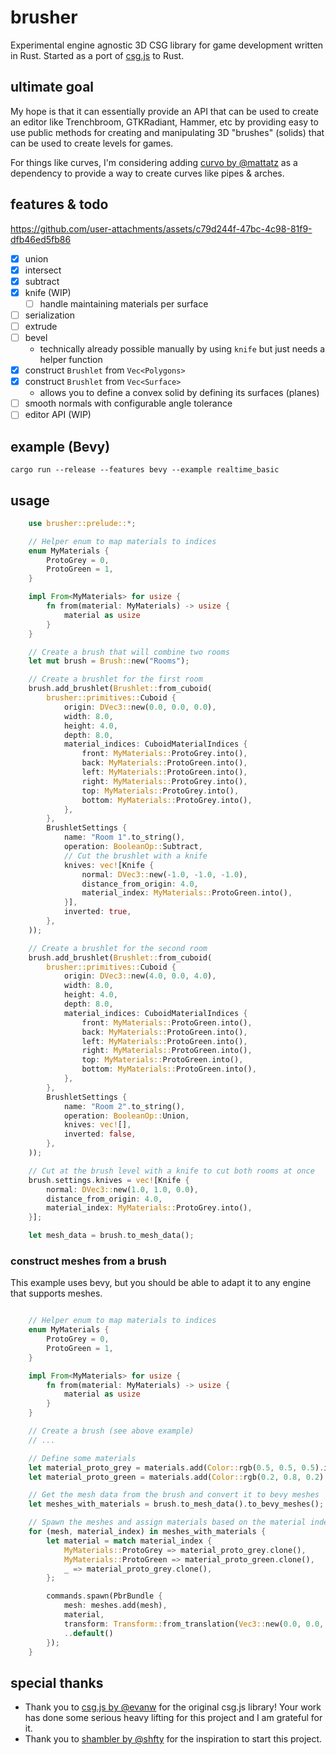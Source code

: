 # brusher
Experimental engine agnostic 3D CSG library for game development written in Rust. Started as a port of [csg.js](https://github.com/evanw/csg.js) to Rust.

## ultimate goal
My hope is that it can essentially provide an API that can be used to create an editor like Trenchbroom, GTKRadiant, Hammer, etc by providing easy to use public methods for creating and manipulating 3D "brushes" (solids) that can be used to create levels for games.

For things like curves, I'm considering adding [curvo by @mattatz](https://github.com/mattatz/curvo) as a dependency to provide a way to create curves like pipes & arches.

## features & todo

https://github.com/user-attachments/assets/c79d244f-47bc-4c98-81f9-dfb46ed5fb86

- [x] union
- [x] intersect
- [x] subtract
- [x] knife (WIP)
    - [ ] handle maintaining materials per surface
- [ ] serialization
- [ ] extrude
- [ ] bevel
    - technically already possible manually by using `knife` but just needs a helper function
- [x] construct `Brushlet` from `Vec<Polygons>`
- [x] construct `Brushlet` from `Vec<Surface>`
    - allows you to define a convex solid by defining its surfaces (planes)
- [ ] smooth normals with configurable angle tolerance
- [ ] editor API (WIP)

## example (Bevy)
`cargo run --release --features bevy --example realtime_basic`

## usage
```rs
    use brusher::prelude::*;

    // Helper enum to map materials to indices
    enum MyMaterials {
        ProtoGrey = 0,
        ProtoGreen = 1,
    }

    impl From<MyMaterials> for usize {
        fn from(material: MyMaterials) -> usize {
            material as usize
        }
    }

    // Create a brush that will combine two rooms
    let mut brush = Brush::new("Rooms");

    // Create a brushlet for the first room
    brush.add_brushlet(Brushlet::from_cuboid(
        brusher::primitives::Cuboid {
            origin: DVec3::new(0.0, 0.0, 0.0),
            width: 8.0,
            height: 4.0,
            depth: 8.0,
            material_indices: CuboidMaterialIndices {
                front: MyMaterials::ProtoGrey.into(),
                back: MyMaterials::ProtoGreen.into(),
                left: MyMaterials::ProtoGreen.into(),
                right: MyMaterials::ProtoGrey.into(),
                top: MyMaterials::ProtoGrey.into(),
                bottom: MyMaterials::ProtoGrey.into(),
            },
        },
        BrushletSettings {
            name: "Room 1".to_string(),
            operation: BooleanOp::Subtract,
            // Cut the brushlet with a knife
            knives: vec![Knife {
                normal: DVec3::new(-1.0, -1.0, -1.0),
                distance_from_origin: 4.0,
                material_index: MyMaterials::ProtoGreen.into(),
            }],
            inverted: true,
        },
    ));

    // Create a brushlet for the second room
    brush.add_brushlet(Brushlet::from_cuboid(
        brusher::primitives::Cuboid {
            origin: DVec3::new(4.0, 0.0, 4.0),
            width: 8.0,
            height: 4.0,
            depth: 8.0,
            material_indices: CuboidMaterialIndices {
                front: MyMaterials::ProtoGreen.into(),
                back: MyMaterials::ProtoGreen.into(),
                left: MyMaterials::ProtoGreen.into(),
                right: MyMaterials::ProtoGreen.into(),
                top: MyMaterials::ProtoGreen.into(),
                bottom: MyMaterials::ProtoGreen.into(),
            },
        },
        BrushletSettings {
            name: "Room 2".to_string(),
            operation: BooleanOp::Union,
            knives: vec![],
            inverted: false,
        },
    ));

    // Cut at the brush level with a knife to cut both rooms at once
    brush.settings.knives = vec![Knife {
        normal: DVec3::new(1.0, 1.0, 0.0),
        distance_from_origin: 4.0,
        material_index: MyMaterials::ProtoGrey.into(),
    }];

    let mesh_data = brush.to_mesh_data();
```

### construct meshes from a brush
This example uses bevy, but you should be able to adapt it to any engine that supports meshes.
```rs

    // Helper enum to map materials to indices
    enum MyMaterials {
        ProtoGrey = 0,
        ProtoGreen = 1,
    }

    impl From<MyMaterials> for usize {
        fn from(material: MyMaterials) -> usize {
            material as usize
        }
    }

    // Create a brush (see above example)
    // ...

    // Define some materials
    let material_proto_grey = materials.add(Color::rgb(0.5, 0.5, 0.5).into());
    let material_proto_green = materials.add(Color::rgb(0.2, 0.8, 0.2).into());

    // Get the mesh data from the brush and convert it to bevy meshes
    let meshes_with_materials = brush.to_mesh_data().to_bevy_meshes();

    // Spawn the meshes and assign materials based on the material index
    for (mesh, material_index) in meshes_with_materials {
        let material = match material_index {
            MyMaterials::ProtoGrey => material_proto_grey.clone(),
            MyMaterials::ProtoGreen => material_proto_green.clone(),
            _ => material_proto_grey.clone(),
        };

        commands.spawn(PbrBundle {
            mesh: meshes.add(mesh),
            material,
            transform: Transform::from_translation(Vec3::new(0.0, 0.0, 0.0)),
            ..default()
        });
    }
```

## special thanks
- Thank you to [csg.js by @evanw](https://github.com/evanw/csg.js) for the original csg.js library! Your work has done some serious heavy lifting for this project and I am grateful for it.
- Thank you to [shambler by @shfty](https://github.com/QodotPlugin/shambler) for the inspiration to start this project.
